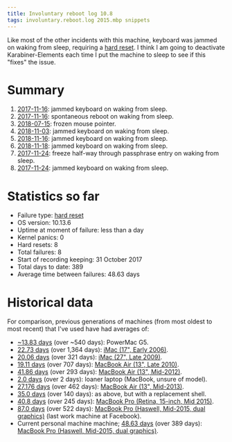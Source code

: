 ```yaml
---
title: Involuntary reboot log 10.8
tags: involuntary.reboot.log 2015.mbp snippets
---
```


Like most of the other incidents with this machine, keyboard was jammed on waking from sleep, requiring a [hard reset](/wiki//wiki/Hard_reset). I think I am going to deactivate Karabiner-Elements each time I put the machine to sleep to see if this "fixes" the issue.

# Summary

1. [2017-11-16](/snippets/1151): jammed keyboard on waking from sleep.
1. [2017-11-16](/snippets/1152): spontaneous reboot on waking from sleep.
1. [2018-07-15](/snippets/1154): frozen mouse pointer.
1. [2018-11-03](/snippets/1155): jammed keyboard on waking from sleep.
1. [2018-11-16](/snippets/1156): jammed keyboard on waking from sleep.
1. [2018-11-18](/snippets/1157): jammed keyboard on waking from sleep.
1. [2017-11-24](/snippets/1158): freeze half-way through passphrase entry on waking from sleep.
1. [2017-11-24](/snippets/1159): jammed keyboard on waking from sleep.

# Statistics so far

-   Failure type: [hard reset](/wiki/Hard_reset)
-   OS version: 10.13.6
-   Uptime at moment of failure: less than a day
-   Kernel panics: 0
-   Hard resets: 8
-   Total failures: 8
-   Start of recording keeping: 31 October 2017
-   Total days to date: 389
-   Average time between failures: 48.63 days

# Historical data

For comparison, previous generations of machines (from most oldest to most recent) that I've used have had averages of:

-   [~13.83 days](http://www.wincent.com/a/about/wincent/weblog/archives/2006/05/involuntary_reb_1.php) (over ~540 days): PowerMac G5.
-   [22.73 days](/blog/involuntary-reboot-log-60) (over 1,364 days): [iMac (17", Early 2006)](http://www.everymac.com/systems/apple/imac/specs/imac_cd_1.83_17.html).
-   [20.06 days](/snippets/23) (over 321 days): [iMac (27", Late 2009)](http://www.everymac.com/systems/apple/imac/stats/imac-core-i5-2.66-27-inch-aluminum-late-2009-specs.html).
-   [19.11 days](/snippets/128) (over 707 days): [MacBook Air (13", Late 2010)](http://www.everymac.com/systems/apple/macbook-air/specs/macbook-air-core-2-duo-2.13-13-late-2010-specs.html).
-   [41.86 days](/snippets/170) (over 293 days): [MacBook Air (13", Mid-2012)](http://www.everymac.com/systems/apple/macbook-air/specs/macbook-air-core-i5-1.8-13-mid-2012-specs.html).
-   [2.0 days](/snippets/171) (over 2 days): loaner laptop (MacBook, unsure of model).
-   [27.176 days](/snippets/1117) (over 462 days): [MacBook Air (13", Mid-2013)](http://www.everymac.com/systems/apple/macbook-air/specs/macbook-air-core-i7-1.7-13-mid-2013-specs.html).
-   [35.0 days](/snippets/1138) (over 140 days): as above, but with a replacement shell.
-   [40.8 days](/snippets/1144) (over 245 days): [MacBook Pro (Retina, 15-inch, Mid 2015)](http://www.everymac.com/systems/apple/macbook_pro/specs/macbook-pro-core-i7-2.8-15-iris-only-mid-2015-retina-display-specs.html).
-   [87.0 days](/snippets/1153) (over 522 days): [MacBook Pro (Haswell, Mid-2015, dual graphics)](http://www.everymac.com/systems/apple/macbook_pro/specs/macbook-pro-core-i7-2.8-15-dual-graphics-mid-2015-retina-display-specs.html) (last work machine at Facebook).
-   Current personal machine machine; [48.63 days](/snippets/1159) (over 389 days): [MacBook Pro (Haswell, Mid-2015, dual graphics)](http://www.everymac.com/systems/apple/macbook_pro/specs/macbook-pro-core-i7-2.8-15-dual-graphics-mid-2015-retina-display-specs.html).
